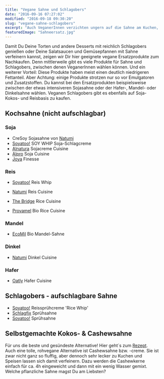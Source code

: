 ```yaml
---
title: "Vegane Sahne und Schlagobers"
date: "2016-09-16 07:27:02"
modified: "2016-09-18 09:30:20"
slug: "vegane-sahne-schlagobers"
excerpt: "Auch VeganerInnen verzichten ungern auf die Sahne am Kuchen, Dessert oder Kaffee. Hier zeigen wir Dir die besten, rein pflanzlichen Alternativen.  "
featuredImage: "Sahneersatz.jpg"
---
```


Damit Du Deine Torten und andere Desserts mit reichlich Schlagobers genießen oder Deine Salatsaucen und Gemüsepfannen mit Sahne verfeinern kannst, zeigen wir Dir hier geeignete vegane Ersatzprodukte zum Nachkaufen. Denn mittlerweile gibt es viele Produkte für Sahne und Schlagobers, zwischen denen VeganerInnen wählen können. Und ein weiterer Vorteil: Diese Produkte haben meist einen deutlich niedrigeren Fettanteil. Aber Achtung: einige Produkte strotzen nur so vor Emulgatoren und Zusatzstoffen. Du kannst bei den Ersatzprodukten beispielsweise zwischen der etwas intensiveren Sojasahne oder der Hafer-, Mandel- oder Dinkelsahne wählen. Veganen Schlagobers gibt es ebenfalls auf Soja- Kokos- und Reisbasis zu kaufen.

## Kochsahne (nicht aufschlagbar)

### Soja

*   CreSoy Sojasahne von [Natumi](http://www.natumi.com/)
*   [Soyatoo](http://tofutown.com/)[!](http://tofutown.com/) SOY WHIP Soja-Schlagcreme
*   [Alnatura](http://www.alnatura.de/de-de) Sojacreme Cuisine
*   [Alpro](https://www.alpro.com/at) Soja Cuisine
*   [Joya](http://joya.info/produkt/finesse/#scrollme) Finesse

### Reis

*   [Soyatoo!](http://tofutown.com/) Reis Whip
*   [Natumi](http://www.natumi.com/) Reis Cuisine
*   [The Bridge](http://www.thebridgesrl.com/) Rice Cuisine
    
*   [Provamel](https://www.provamel.com/de) Bio Rice Cuisine

### Mandel

*   [EcoMil](http://www.ecomil.com/) Bio Mandel-Sahne

### Dinkel

*   [Natumi](http://www.natumi.com/) Dinkel Cuisine

### Hafer

*   [Oatly](http://www.oatly.com/) Hafer Cuisine

## Schlagobers - aufschlagbare Sahne

*   [Soyatoo!](http://tofutown.com/) Reissprühcreme 'Rice Whip'
*   [Schlagfix](http://schlagfix.com/) Sprühsahne
*   [Soyatoo!](http://tofutown.com/) Sprühsahne

## Selbstgemachte Kokos- & Cashewsahne

Für uns die beste und gesündeste Alternative! Hier geht´s zum [Rezept](https://www.veganblatt.com/kokos-sahne-frosting). Auch eine tolle, rohvegane Alternative ist Cashewsahne bzw. -creme. Sie ist zwar nicht ganz so fluffig, aber dennoch sehr lecker zu Kuchen und Speisen lassen sich damit verfeinern. Dazu werden die Cashewkerne einfach für ca. 4h eingeweicht und dann mit ein wenig Wasser gemixt. Welche pflanzliche Sahne magst Du am Liebsten?